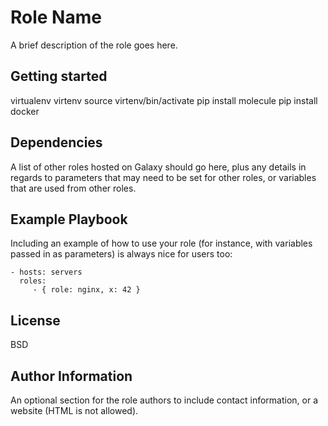 Role Name
=========

A brief description of the role goes here.

Getting started
---------------

virtualenv virtenv
source virtenv/bin/activate
pip install molecule
pip install docker


Dependencies
------------

A list of other roles hosted on Galaxy should go here, plus any details in
regards to parameters that may need to be set for other roles, or variables that
are used from other roles.

Example Playbook
----------------

Including an example of how to use your role (for instance, with variables
passed in as parameters) is always nice for users too:

    - hosts: servers
      roles:
         - { role: nginx, x: 42 }

License
-------

BSD

Author Information
------------------

An optional section for the role authors to include contact information, or a
website (HTML is not allowed).
